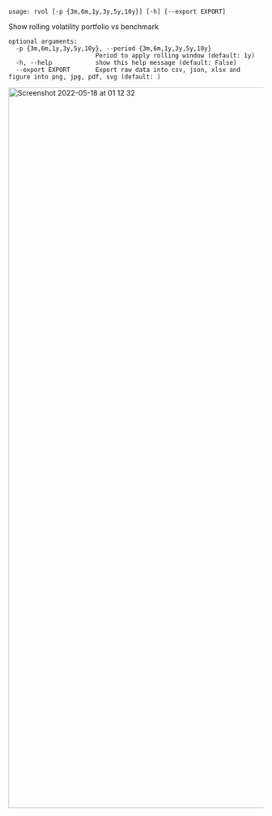 ```
usage: rvol [-p {3m,6m,1y,3y,5y,10y}] [-h] [--export EXPORT]
```

Show rolling volatility portfolio vs benchmark

```
optional arguments:
  -p {3m,6m,1y,3y,5y,10y}, --period {3m,6m,1y,3y,5y,10y}
                        Period to apply rolling window (default: 1y)
  -h, --help            show this help message (default: False)
  --export EXPORT       Export raw data into csv, json, xlsx and figure into png, jpg, pdf, svg (default: )
```

<img width="1424" alt="Screenshot 2022-05-18 at 01 12 32" src="https://user-images.githubusercontent.com/25267873/168932063-02d93f7b-7cc8-4a44-8d1f-0e05680c1ed3.png">
